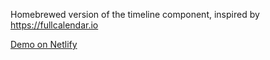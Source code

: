 Homebrewed version of the timeline component, inspired by https://fullcalendar.io

[Demo on Netlify](https://kedar-timeline-lib-js.netlify.app/)
